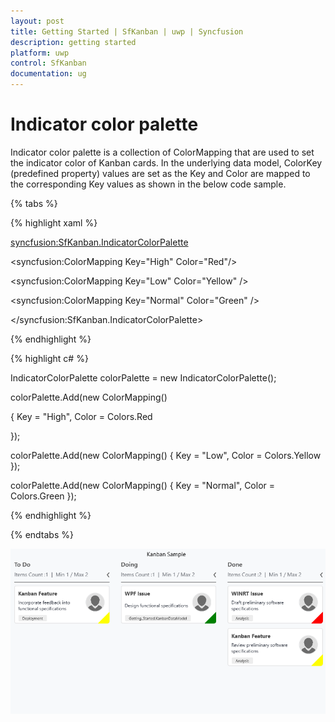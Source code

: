 ```yaml
---
layout: post
title: Getting Started | SfKanban | uwp | Syncfusion
description: getting started
platform: uwp
control: SfKanban
documentation: ug
---
```


# Indicator color palette

Indicator color palette is a collection of ColorMapping that are used to set the indicator color of Kanban cards. In the underlying data model, ColorKey (predefined property) values are set as the Key and Color are mapped to the corresponding Key values as shown in the below code sample.

{% tabs %}

{% highlight xaml %}

<syncfusion:SfKanban.IndicatorColorPalette>

<syncfusion:ColorMapping Key="High" Color="Red"/>

<syncfusion:ColorMapping Key="Low" Color="Yellow" />

<syncfusion:ColorMapping Key="Normal" Color="Green" />

</syncfusion:SfKanban.IndicatorColorPalette>

{% endhighlight %}

{% highlight c# %}

IndicatorColorPalette colorPalette = new IndicatorColorPalette();

colorPalette.Add(new ColorMapping()
 
{
    Key = "High",
    Color = Colors.Red

});

colorPalette.Add(new ColorMapping()
{
    Key = "Low",
    Color = Colors.Yellow
});

colorPalette.Add(new ColorMapping()
{
    Key = "Normal",
    Color = Colors.Green
});

{% endhighlight %} 

{% endtabs %}

![](SfKanban_images/SfKanban_img11.png)